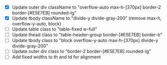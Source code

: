 - [x] Update outer div className to "overflow-auto max-h-[370px] border-2 border-[#E5E7EB] rounded-lg"
- [x] Update tbody className to "divide-y divide-gray-200" (remove max-h, overflow-y-auto, block)
- [ ] Update table class to "table-fixed w-full"
- [ ] Update thead class to "table-header-group border-[#E5E7EB] border-b"
- [ ] Update tbody class to "block overflow-y-auto max-h-[370px] divide-y divide-gray-200"
- [ ] Update outer div class to "border-2 border-[#E5E7EB] rounded-lg"
- [ ] Add fixed widths to th and td for alignment
